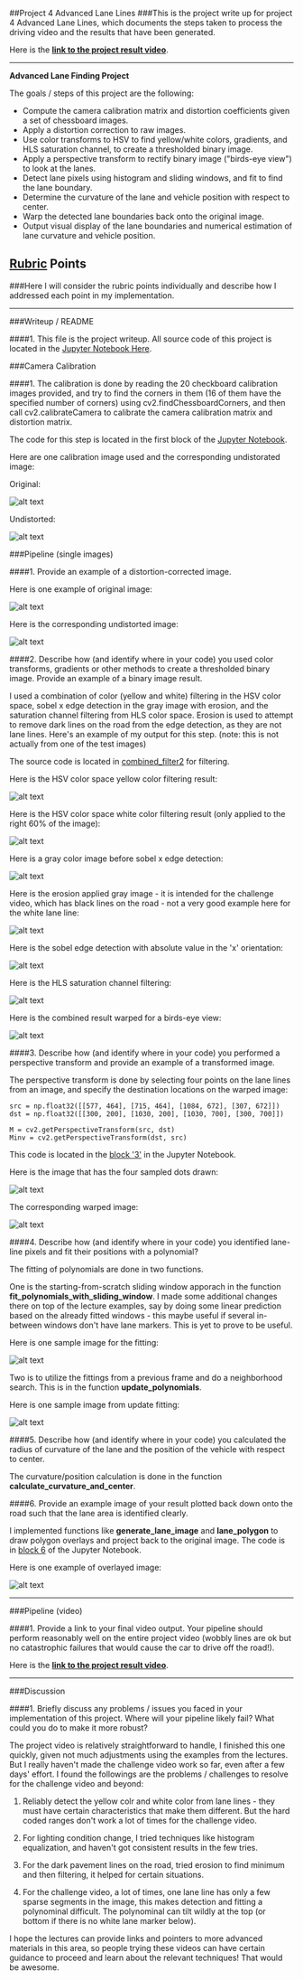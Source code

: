 ##Project 4 Advanced Lane Lines
###This is the project write up for project 4 Advanced Lane Lines, which documents the steps taken to process the driving video and the results that have been generated.

Here is the **[link to the project result video](https://youtu.be/OLAPB69Sdio)**.

---

**Advanced Lane Finding Project**

The goals / steps of this project are the following:

* Compute the camera calibration matrix and distortion coefficients given a set of chessboard images.
* Apply a distortion correction to raw images.
* Use color transforms to HSV to find yellow/white colors, gradients, and HLS saturation channel, to create a thresholded binary image.
* Apply a perspective transform to rectify binary image ("birds-eye view") to look at the lanes.
* Detect lane pixels using histogram and sliding windows, and fit to find the lane boundary.
* Determine the curvature of the lane and vehicle position with respect to center.
* Warp the detected lane boundaries back onto the original image.
* Output visual display of the lane boundaries and numerical estimation of lane curvature and vehicle position.

[//]: # (Image References)

[image1]: ./examples/undistort_output.png "Undistorted"
[image2]: ./test_images/test1.jpg "Road Transformed"
[image3]: ./examples/binary_combo_example.jpg "Binary Example"
[image4]: ./examples/warped_straight_lines.jpg "Warp Example"
[image5]: ./examples/color_fit_lines.jpg "Fit Visual"
[image6]: ./examples/example_output.jpg "Output"
[video1]: ./project_video.mp4 "Video"
[image7]: ./output_images/test_calibration1.jpg
[image8]: ./output_images/test_undistorted.jpg
[image9]: ./output_images/test_sampled_dots.png
[image10]: ./output_images/test_warped.png
[image11]: ./output_images/test_original.png
[image12]: ./output_images/test_undistorted.png
[image13]: ./output_images/test_yellow.png
[image14]: ./output_images/test_white.png
[image15]: ./output_images/test_gray.png
[image16]: ./output_images/test_gray_erosion.png
[image17]: ./output_images/test_sobel_x.png
[image18]: ./output_images/test_hls.png
[image19]: ./output_images/test_lane_warp.png
[image20]: ./output_images/test_fit_polynomials.png
[image21]: ./output_images/test_update_polynomials.png
[image22]: ./output_images/test_overlayed.png

## [Rubric](https://review.udacity.com/#!/rubrics/571/view) Points
###Here I will consider the rubric points individually and describe how I addressed each point in my implementation.  

---
###Writeup / README

####1. This file is the project writeup. All source code of this project is located in the [Jupyter Notebook Here](https://github.com/xingjin2017/CarND-Advanced-Lane-Lines/blob/master/P4-Advanced-Lane-Finding.ipynb).

###Camera Calibration

####1. The calibration is done by reading the 20 checkboard calibration images provided, and try to find the corners in them (16 of them have the specified number of corners) using cv2.findChessboardCorners, and then call cv2.calibrateCamera to calibrate the camera calibration matrix and distortion matrix. 

The code for this step is located in the first block of the [Jupyter Notebook](https://github.com/xingjin2017/CarND-Advanced-Lane-Lines/blob/master/P4-Advanced-Lane-Finding.ipynb).

Here are one calibration image used and the corresponding undistorated image:

Original:

![alt text][image7]

Undistorted:

![alt text][image8]

###Pipeline (single images)

####1. Provide an example of a distortion-corrected image.

Here is one example of original image:

![alt text][image11]

Here is the corresponding undistorted image:

![alt text][image12]

####2. Describe how (and identify where in your code) you used color transforms, gradients or other methods to create a thresholded binary image.  Provide an example of a binary image result.

I used a combination of color (yellow and white) filtering in the HSV color space, sobel x edge detection in the gray image with erosion, and the saturation channel filtering from HLS color space. Erosion is used to attempt to remove dark lines on the road from the edge detection, as they are not lane lines. Here's an example of my output for this step.  (note: this is not actually from one of the test images)

The source code is located in [combined_filter2](https://github.com/xingjin2017/CarND-Advanced-Lane-Lines/blob/master/P4-Advanced-Lane-Finding.ipynb) for filtering.

Here is the HSV color space yellow color filtering result:

![alt text][image13]

Here is the HSV color space white color filtering result (only applied to the right 60% of the image):

![alt text][image14]

Here is a gray color image before sobel x edge detection:

![alt text][image15]

Here is the erosion applied gray image - it is intended for the challenge video, which has black lines on the road - not a very good example here for the white lane line:

![alt text][image16]

Here is the sobel edge detection with absolute value in the 'x' orientation:

![alt text][image17]

Here is the HLS saturation channel filtering:

![alt text][image18]

Here is the combined result warped for a birds-eye view:

![alt text][image19]

####3. Describe how (and identify where in your code) you performed a perspective transform and provide an example of a transformed image.

The perspective transform is done by selecting four points on the lane lines from an image, and specify the destination locations on the warped image:

```
src = np.float32([[577, 464], [715, 464], [1084, 672], [307, 672]])
dst = np.float32([[300, 200], [1030, 200], [1030, 700], [300, 700]])

M = cv2.getPerspectiveTransform(src, dst)
Minv = cv2.getPerspectiveTransform(dst, src)
```
This code is located in the [block '3'](https://github.com/xingjin2017/CarND-Advanced-Lane-Lines/blob/master/P4-Advanced-Lane-Finding.ipynb) in the Jupyter Notebook.

Here is the image that has the four sampled dots drawn:

![alt text][image9]

The corresponding warped image:

![alt text][image10]

####4. Describe how (and identify where in your code) you identified lane-line pixels and fit their positions with a polynomial?

The fitting of polynomials are done in two functions.

One is the starting-from-scratch sliding window apporach in the function **fit_polynomials_with_sliding_window**. I made some additional changes there on top of the lecture examples, say by doing some linear prediction based on the already fitted windows - this maybe useful if several in-between windows don't have lane markers. This is yet to prove to be useful.

Here is one sample image for the fitting:

![alt text][image20]

Two is to utilize the fittings from a previous frame and do a neighborhood search. This is in the function **update_polynomials**.

Here is one sample image from update fitting:

![alt text][image21]

####5. Describe how (and identify where in your code) you calculated the radius of curvature of the lane and the position of the vehicle with respect to center.

The curvature/position calculation is done in the function **calculate_curvature_and_center**.

####6. Provide an example image of your result plotted back down onto the road such that the lane area is identified clearly.

I implemented functions like **generate_lane_image** and **lane_polygon** to draw polygon overlays and project back to the original image. The code is in [block 6](https://github.com/xingjin2017/CarND-Advanced-Lane-Lines/blob/master/P4-Advanced-Lane-Finding.ipynb) of the Jupyter Notebook.

Here is one example of overlayed image:

![alt text][image22]

---

###Pipeline (video)

####1. Provide a link to your final video output.  Your pipeline should perform reasonably well on the entire project video (wobbly lines are ok but no catastrophic failures that would cause the car to drive off the road!).

Here is the **[link to the project result video](https://youtu.be/OLAPB69Sdio)**. 

---

###Discussion

####1. Briefly discuss any problems / issues you faced in your implementation of this project.  Where will your pipeline likely fail?  What could you do to make it more robust?

The project video is relatively straightforward to handle, I finished this one quickly, given not much adjustments using the examples from the lectures. But I really haven't made the challenge video work so far, even after a few days' effort. I found the followings are the problems / challenges to resolve for the challenge video and beyond:

1. Reliably detect the yellow colr and white color from lane lines - they must have certain characteristics that make them different. But the hard coded ranges don't work a lot of times for the challenge video.

2. For lighting condition change, I tried techniques like histogram equalization, and haven't got consistent results in the few tries. 

3. For the dark pavement lines on the road, tried erosion to find minimum and then filtering, it helped for certain situations.

4. For the challenge video, a lot of times, one lane line has only a few sparse segments in the image, this makes detection and fitting a polynominal difficult. The polynominal can tilt wildly at the top (or bottom if there is no white lane marker below).

I hope the lectures can provide links and pointers to more advanced materials in this area, so people trying these videos can have certain guidance to proceed and learn about the relevant techniques! That would be awesome.

